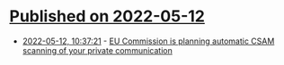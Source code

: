 # [Published on 2022-05-12](index.md)

* [2022-05-12, 10:37:21](https://news.ycombinator.com/item?id=31351936) - [EU Commission is planning automatic CSAM scanning of your private communication](https://tutanota.com/blog/posts/eu-surveillance-csam/)
